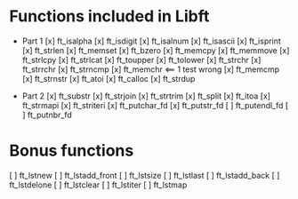 # Functions included in Libft

* Part 1
[x] ft_isalpha
[x] ft_isdigit
[x] ft_isalnum
[x] ft_isascii
[x] ft_isprint
[x] ft_strlen
[x] ft_memset
[x] ft_bzero
[x] ft_memcpy
[x] ft_memmove
[x] ft_strlcpy
[x] ft_strlcat
[x] ft_toupper
[x] ft_tolower
[x] ft_strchr
[x] ft_strrchr
[x] ft_strncmp
[x] ft_memchr <== 1 test wrong
[x] ft_memcmp
[x] ft_strnstr
[x] ft_atoi
[x] ft_calloc
[x] ft_strdup

* Part 2
[x] ft_substr
[x] ft_strjoin
[x] ft_strtrim
[x] ft_split
[x] ft_itoa
[x] ft_strmapi
[x] ft_striteri
[x] ft_putchar_fd
[x] ft_putstr_fd
[ ] ft_putendl_fd
[ ] ft_putnbr_fd

# Bonus functions

[ ] ft_lstnew
[ ] ft_lstadd_front
[ ] ft_lstsize
[ ] ft_lstlast
[ ] ft_lstadd_back
[ ] ft_lstdelone
[ ] ft_lstclear
[ ] ft_lstiter
[ ] ft_lstmap